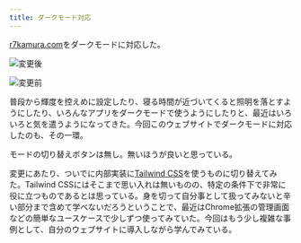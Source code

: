 ```yaml
---
title: ダークモード対応
---
```

[r7kamura.com](https://r7kamura.com/)をダークモードに対応した。

![](https://lh5.googleusercontent.com/olMQDoNlbMDdg1TisViCnlOn68-jY9Zles0db6KAF2L-jAOcYY9V8P7L7KPpZJJJywMP7g_xQYfg-_SqKS5deJugHqvKc-ND_DTgtMiEeXdVYnejoNdqN34AtHA5e_ZEjc9bVyCXnJ9vNuq5IR1MeQ "変更後")

![](https://lh5.googleusercontent.com/3P8Uo03FP7WHslgTG5VzAG-7Vc18lMRV_HYsnjyvkZiUV3s_-6s-ETa1SJoSgaXylHFMz41-LNgGJLK2k3GhRq7rvowiO_A-6LHHWJEPyJunkOGi-8aFJqLh8dE4zrygdQyCo7cX3wNFCgECVcHCEA "変更前")

普段から輝度を控えめに設定したり、寝る時間が近づいてくると照明を落とすようにしたり、いろんなアプリをダークモードで使うようにしたりと、最近はいろいろと気を遣うようになってきた。今回このウェブサイトでダークモードに対応したのも、その一環。

モードの切り替えボタンは無し。無いほうが良いと思っている。

変更にあたり、ついでに内部実装に[Tailwind CSS](https://tailwindcss.com/)を使うものに切り替えてみた。Tailwind CSSにはそこまで思い入れは無いものの、特定の条件下で非常に役に立つものであるとは思っている。身を切って自分事として扱ってみないと辛い部分まで含めて学べないだろうということで、最近はChrome拡張の管理画面などの簡単なユースケースで少しずつ使ってみていた。今回はもう少し複雑な事例として、自分のウェブサイトに導入しながら学んでみている。

